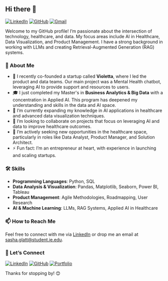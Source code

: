 ## Hi there 👋

[![LinkedIn](https://img.shields.io/badge/-LinkedIn-blue)](https://www.linkedin.com/in/sasha-glatt-376639153/)
[![GitHub](https://img.shields.io/badge/-GitHub-black)](https://github.com/Sashaglattporteny)
[![Gmail](https://img.shields.io/badge/-Gmail-red)](mailto:sasha.glatt@student.ie.edu)

Welcome to my GitHub profile! I’m passionate about the intersection of technology, healthcare, and data. My focus areas include AI in Healthcare, Data Visualization, and Product Management. I have a strong background in working with LLMs and creating Retrieval-Augmented Generation (RAG) systems.

### 🚀 About Me
- 🔭 I recently co-founded a startup called **Violetta**, where I led the product and data teams. Our main project was a Mental Health chatbot, leveraging AI to provide support and resources to users.
- 🎓 I just completed my Master's in **Business Analytics & Big Data** with a concentration in Applied AI. This program has deepened my understanding and skills in the data and AI space.
- 🌱 I’m currently expanding my knowledge in AI applications in healthcare and advanced data visualization techniques.
- 👯 I’m looking to collaborate on projects that focus on leveraging AI and data to improve healthcare outcomes.
- 💼 I’m actively seeking new opportunities in the healthcare space, particularly in roles like Data Analyst, Product Manager, and Solution Architect.
- ⚡ Fun fact: I’m an entrepreneur at heart, with experience in launching and scaling startups.

### 🛠 Skills
- **Programming Languages**: Python, SQL
- **Data Analysis & Visualization**: Pandas, Matplotlib, Seaborn, Power BI, Tableau
- **Product Management**: Agile Methodologies, Roadmapping, User Research
- **AI & Machine Learning**: LLMs, RAG Systems, Applied AI in Healthcare

### 📫 How to Reach Me
Feel free to connect with me via [LinkedIn](https://www.linkedin.com/in/sasha-glatt-376639153/) or drop me an email at [sasha.glatt@student.ie.edu](mailto:sasha.glatt@student.ie.edu).

### 🌟 Let’s Connect
[![LinkedIn](https://img.shields.io/badge/-LinkedIn-blue)](https://www.linkedin.com/in/sasha-glatt-376639153/)
[![GitHub](https://img.shields.io/badge/-GitHub-black)](https://github.com/Sashaglattporteny)
[![Portfolio](https://img.shields.io/badge/-Portfolio-orange)](https://your-portfolio.com)

Thanks for stopping by! 😊
